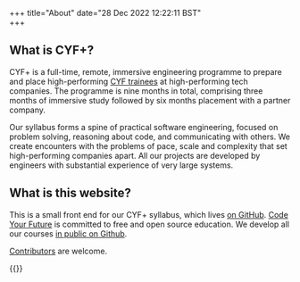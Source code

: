+++
title="About"
date="28 Dec 2022 12:22:11 BST"    
+++

## What is CYF+?

CYF+ is a full-time, remote, immersive engineering programme to prepare and place high-performing [CYF trainees](https://codeyourfuture.io) at high-performing tech companies. The programme is nine months in total, comprising three months of immersive study followed by six months placement with a partner company.

Our syllabus forms a spine of practical software engineering, focused on problem solving, reasoning about code, and communicating with others. We create encounters with the problems of pace, scale and complexity that set high-performing companies apart.
All our projects are developed by engineers with substantial experience of very large systems.

## What is this website?

This is a small front end for our CYF+ syllabus, which lives [on GitHub](https://github.com/CodeYourFuture/immersive-go-course). [Code Your Future](https://codeyourfuture.io) is committed to free and open source education. We develop all our courses [in public on Github](https://github.com/CodeYourFuture/).

[Contributors](https://github.com/CodeYourFuture/immersive-go-course/blob/main/CONTRIBUTING.md) are welcome.

{{<sponsor>}}
